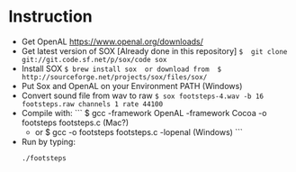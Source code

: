 # Instruction


  - Get OpenAL https://www.openal.org/downloads/
  - Get latest version of SOX [Already done in this repository] 
	    ```
	    $  git clone git://git.code.sf.net/p/sox/code sox
	    ```
  - Install SOX
	    ```
	    $ brew install sox 
	    or download from 
	    $ http://sourceforge.net/projects/sox/files/sox/
	    ``` 
  - Put Sox and OpenAL on your Environment PATH (Windows)
  - Convert sound file from wav to raw 
	    ```
	    $ sox footsteps-4.wav -b 16 footsteps.raw channels 1 rate 44100
	    ```
  - Compile with:
	   	```
	    $ gcc -framework OpenAL -framework Cocoa -o footsteps footsteps.c (Mac?)
	   - or 
	    $ gcc -o footsteps footsteps.c -lopenal (Windows)
	    ```
  - Run by typing:
	   ```
	  ./footsteps
	   ```